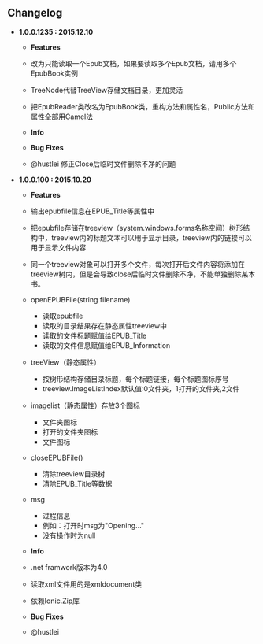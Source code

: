 ﻿## Changelog

+ **1.0.0.1235 : 2015.12.10**
    - **Features**
	- 改为只能读取一个Epub文档，如果要读取多个Epub文档，请用多个EpubBook实例
	- TreeNode代替TreeView存储文档目录，更加灵活
	- 把EpubReader类改名为EpubBook类，重构方法和属性名，Public方法和属性全部用Camel法

	- **Info**

    - **Bug Fixes**
    - @hustlei 修正Close后临时文件删除不净的问题

+ **1.0.0.100 : 2015.10.20**
    - **Features**
    - 输出epubfile信息在EPUB_Title等属性中
    - 把epubfile存储在treeview（system.windows.forms名称空间）树形结构中，treeview内的标题文本可以用于显示目录，treeview内的链接可以用于显示文件内容
	- 同一个treeview对象可以打开多个文件，每次打开后文件内容将添加在treeview树内，但是会导致close后临时文件删除不净，不能单独删除某本书。
	- openEPUBFile(string filename)
        * 读取epubfile
	    * 读取的目录结果存在静态属性treeview中
		* 读取的文件标题赋值给EPUB_Title
        * 读取的文件信息赋值给EPUB_Information
    - treeView（静态属性）
        * 按树形结构存储目录标题，每个标题链接，每个标题图标序号
	    * treeview.ImageListIndex默认值:0文件夹，1打开的文件夹,2文件
    - imagelist（静态属性）存放3个图标
	    * 文件夹图标
	    * 打开的文件夹图标
		* 文件图标
    - closeEPUBFile()
        * 清除treeview目录树
	    * 清除EPUB_Title等数据
    - msg
        * 过程信息
	    * 例如：打开时msg为"Opening..."
	    * 没有操作时为null

	- **Info**
	- .net framwork版本为4.0
	- 读取xml文件用的是xmldocument类
	- 依赖Ionic.Zip库

    - **Bug Fixes**
    - @hustlei 